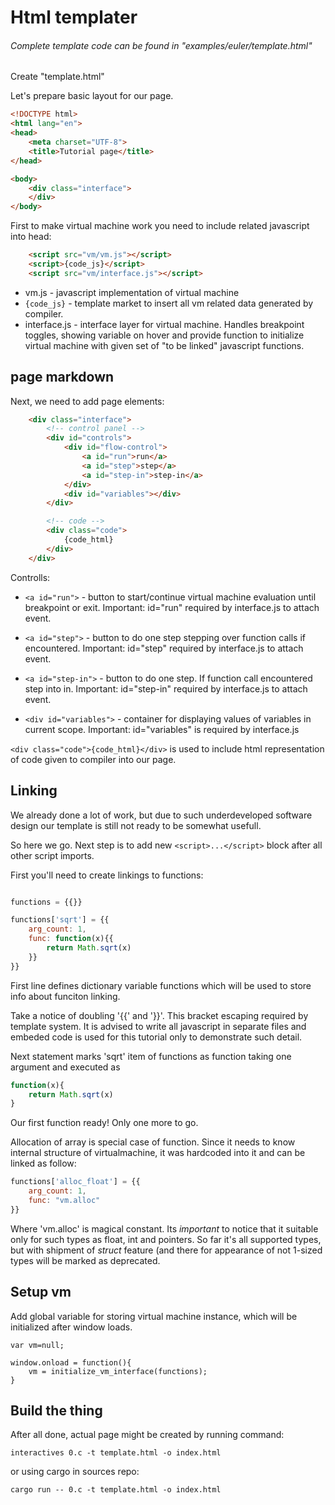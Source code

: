 # Html templater

###### Complete template code can be found in "examples/euler/template.html"

Create "template.html"

Let's prepare basic layout for our page.

```html
<!DOCTYPE html>
<html lang="en">
<head>
    <meta charset="UTF-8">
    <title>Tutorial page</title>
</head>

<body>
    <div class="interface">
    </div>
</body>
```

First to make virtual machine work you need to include related javascript into head:

```html
    <script src="vm/vm.js"></script>
    <script>{code_js}</script>
    <script src="vm/interface.js"></script>
```

* vm.js - javascript implementation of virtual machine
* ```{code_js}``` - template market to insert all vm related data generated by compiler.
* interface.js - interface layer for virtual machine. Handles breakpoint toggles,
showing variable on hover and provide function to initialize virtual machine with
given set of "to be linked" javascript functions.

## page markdown

Next, we need to add page elements:

```html
    <div class="interface">
        <!-- control panel -->
        <div id="controls">
            <div id="flow-control">
                <a id="run">run</a>
                <a id="step">step</a>
                <a id="step-in">step-in</a>
            </div>
            <div id="variables"></div>
        </div>

        <!-- code -->
        <div class="code">
            {code_html}
        </div>
    </div>
``` 

Controlls:

* ```<a id="run">``` - button to start/continue virtual machine evaluation until breakpoint or exit. Important: id="run" required by interface.js to attach event.
* ```<a id="step">``` - button to do one step stepping over function calls if encountered. Important: id="step" required by interface.js to attach event.
* ```<a id="step-in">``` - button to do one step. If function call encountered step into in. Important: id="step-in" required by interface.js to attach event. 

* ```<div id="variables">``` - container for displaying values of variables in current scope. Important: id="variables" is required by interface.js

```<div class="code">{code_html}</div>``` is used to include html representation of code given to compiler into our page.


## Linking

We already done a lot of work, but due to such underdeveloped software design our template is still not ready to be somewhat usefull. 

So here we go. Next step is to add new ```<script>...</script>``` block after all other script imports.


First you'll need to create linkings to functions:

```js

functions = {{}}

functions['sqrt'] = {{
    arg_count: 1,
    func: function(x){{
        return Math.sqrt(x)
    }}
}}
```

First line defines dictionary variable functions which will be used to store info about funciton linking. 

Take a notice of doubling '{{' and '}}'. This bracket escaping required by template system. It is advised to write all javascript in separate files and embeded code is used for this tutorial only to demonstrate such detail.

Next statement marks 'sqrt' item of functions as function taking one argument and executed as 
```js
function(x){
    return Math.sqrt(x)
}
```

Our first function ready! Only one more to go. 

Allocation of array is special case of function. Since it needs to know internal structure of virtualmachine, it was hardcoded into it and can be linked as follow:

```js
functions['alloc_float'] = {{
    arg_count: 1,
    func: "vm.alloc"
}}
```

Where 'vm.alloc' is magical constant. Its *important* to notice that it suitable only for such types as float, int and pointers. So far it's all supported types, but with shipment of *struct* feature (and there for appearance of not 1-sized types will be marked as deprecated.


## Setup vm

Add global variable for storing virtual machine instance, which will be initialized after window loads.

```
var vm=null;

window.onload = function(){
    vm = initialize_vm_interface(functions);
}
```

## Build the thing
After all done, actual page might be created by running command:
```
interactives 0.c -t template.html -o index.html
```

or using cargo in sources repo:
```
cargo run -- 0.c -t template.html -o index.html
```
